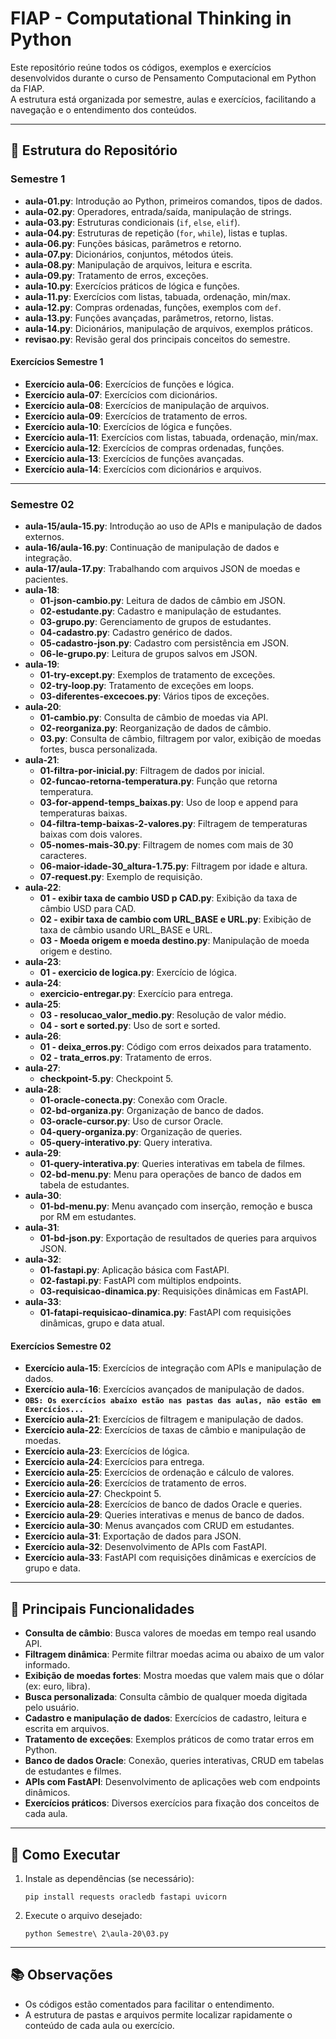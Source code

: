 # FIAP - Computational Thinking in Python

Este repositório reúne todos os códigos, exemplos e exercícios desenvolvidos durante o curso de Pensamento Computacional em Python da FIAP.  
A estrutura está organizada por semestre, aulas e exercícios, facilitando a navegação e o entendimento dos conteúdos.

---

## 📁 Estrutura do Repositório

### Semestre 1

- **aula-01.py**: Introdução ao Python, primeiros comandos, tipos de dados.
- **aula-02.py**: Operadores, entrada/saída, manipulação de strings.
- **aula-03.py**: Estruturas condicionais (`if`, `else`, `elif`).
- **aula-04.py**: Estruturas de repetição (`for`, `while`), listas e tuplas.
- **aula-06.py**: Funções básicas, parâmetros e retorno.
- **aula-07.py**: Dicionários, conjuntos, métodos úteis.
- **aula-08.py**: Manipulação de arquivos, leitura e escrita.
- **aula-09.py**: Tratamento de erros, exceções.
- **aula-10.py**: Exercícios práticos de lógica e funções.
- **aula-11.py**: Exercícios com listas, tabuada, ordenação, min/max.
- **aula-12.py**: Compras ordenadas, funções, exemplos com `def`.
- **aula-13.py**: Funções avançadas, parâmetros, retorno, listas.
- **aula-14.py**: Dicionários, manipulação de arquivos, exemplos práticos.
- **revisao.py**: Revisão geral dos principais conceitos do semestre.

#### Exercícios Semestre 1

- **Exercício aula-06**: Exercícios de funções e lógica.
- **Exercício aula-07**: Exercícios com dicionários.
- **Exercício aula-08**: Exercícios de manipulação de arquivos.
- **Exercício aula-09**: Exercícios de tratamento de erros.
- **Exercício aula-10**: Exercícios de lógica e funções.
- **Exercício aula-11**: Exercícios com listas, tabuada, ordenação, min/max.
- **Exercício aula-12**: Exercícios de compras ordenadas, funções.
- **Exercício aula-13**: Exercícios de funções avançadas.
- **Exercício aula-14**: Exercícios com dicionários e arquivos.

---

### Semestre 02

- **aula-15/aula-15.py**: Introdução ao uso de APIs e manipulação de dados externos.
- **aula-16/aula-16.py**: Continuação de manipulação de dados e integração.
- **aula-17/aula-17.py**: Trabalhando com arquivos JSON de moedas e pacientes.
- **aula-18**:
  - **01-json-cambio.py**: Leitura de dados de câmbio em JSON.
  - **02-estudante.py**: Cadastro e manipulação de estudantes.
  - **03-grupo.py**: Gerenciamento de grupos de estudantes.
  - **04-cadastro.py**: Cadastro genérico de dados.
  - **05-cadastro-json.py**: Cadastro com persistência em JSON.
  - **06-le-grupo.py**: Leitura de grupos salvos em JSON.
- **aula-19**:
  - **01-try-except.py**: Exemplos de tratamento de exceções.
  - **02-try-loop.py**: Tratamento de exceções em loops.
  - **03-diferentes-excecoes.py**: Vários tipos de exceções.
- **aula-20**:
  - **01-cambio.py**: Consulta de câmbio de moedas via API.
  - **02-reorganiza.py**: Reorganização de dados de câmbio.
  - **03.py**: Consulta de câmbio, filtragem por valor, exibição de moedas fortes, busca personalizada.
- **aula-21**:
  - **01-filtra-por-inicial.py**: Filtragem de dados por inicial.
  - **02-funcao-retorna-temperatura.py**: Função que retorna temperatura.
  - **03-for-append-temps_baixas.py**: Uso de loop e append para temperaturas baixas.
  - **04-filtra-temp-baixas-2-valores.py**: Filtragem de temperaturas baixas com dois valores.
  - **05-nomes-mais-30.py**: Filtragem de nomes com mais de 30 caracteres.
  - **06-maior-idade-30_altura-1.75.py**: Filtragem por idade e altura.
  - **07-request.py**: Exemplo de requisição.
- **aula-22**:
  - **01 - exibir taxa de cambio USD p CAD.py**: Exibição da taxa de câmbio USD para CAD.
  - **02 - exibir taxa de cambio com URL_BASE e URL.py**: Exibição de taxa de câmbio usando URL_BASE e URL.
  - **03 - Moeda origem e moeda destino.py**: Manipulação de moeda origem e destino.
- **aula-23**:
  - **01 - exercicio de logica.py**: Exercício de lógica.
- **aula-24**:
  - **exercicio-entregar.py**: Exercício para entrega.
- **aula-25**:
  - **03 - resolucao_valor_medio.py**: Resolução de valor médio.
  - **04 - sort e sorted.py**: Uso de sort e sorted.
- **aula-26**:
  - **01 - deixa_erros.py**: Código com erros deixados para tratamento.
  - **02 - trata_erros.py**: Tratamento de erros.
- **aula-27**:
  - **checkpoint-5.py**: Checkpoint 5.
- **aula-28**:
  - **01-oracle-conecta.py**: Conexão com Oracle.
  - **02-bd-organiza.py**: Organização de banco de dados.
  - **03-oracle-cursor.py**: Uso de cursor Oracle.
  - **04-query-organiza.py**: Organização de queries.
  - **05-query-interativo.py**: Query interativa.
- **aula-29**:
  - **01-query-interativa.py**: Queries interativas em tabela de filmes.
  - **02-bd-menu.py**: Menu para operações de banco de dados em tabela de estudantes.
- **aula-30**:
  - **01-bd-menu.py**: Menu avançado com inserção, remoção e busca por RM em estudantes.
- **aula-31**:
  - **01-bd-json.py**: Exportação de resultados de queries para arquivos JSON.
- **aula-32**:
  - **01-fastapi.py**: Aplicação básica com FastAPI.
  - **02-fastapi.py**: FastAPI com múltiplos endpoints.
  - **03-requisicao-dinamica.py**: Requisições dinâmicas em FastAPI.
- **aula-33**:
  - **01-fatapi-requisicao-dinamica.py**: FastAPI com requisições dinâmicas, grupo e data atual.

#### Exercícios Semestre 02

- **Exercício aula-15**: Exercícios de integração com APIs e manipulação de dados.
- **Exercício aula-16**: Exercícios avançados de manipulação de dados.
- **```OBS: Os exercícios abaixo estão nas pastas das aulas, não estão em Exercícios...```**
- **Exercício aula-21**: Exercícios de filtragem e manipulação de dados.
- **Exercício aula-22**: Exercícios de taxas de câmbio e manipulação de moedas.
- **Exercício aula-23**: Exercícios de lógica.
- **Exercício aula-24**: Exercícios para entrega.
- **Exercício aula-25**: Exercícios de ordenação e cálculo de valores.
- **Exercício aula-26**: Exercícios de tratamento de erros.
- **Exercício aula-27**: Checkpoint 5.
- **Exercício aula-28**: Exercícios de banco de dados Oracle e queries.
- **Exercício aula-29**: Queries interativas e menus de banco de dados.
- **Exercício aula-30**: Menus avançados com CRUD em estudantes.
- **Exercício aula-31**: Exportação de dados para JSON.
- **Exercício aula-32**: Desenvolvimento de APIs com FastAPI.
- **Exercício aula-33**: FastAPI com requisições dinâmicas e exercícios de grupo e data.


---

## 📝 Principais Funcionalidades

- **Consulta de câmbio**: Busca valores de moedas em tempo real usando API.
- **Filtragem dinâmica**: Permite filtrar moedas acima ou abaixo de um valor informado.
- **Exibição de moedas fortes**: Mostra moedas que valem mais que o dólar (ex: euro, libra).
- **Busca personalizada**: Consulta câmbio de qualquer moeda digitada pelo usuário.
- **Cadastro e manipulação de dados**: Exercícios de cadastro, leitura e escrita em arquivos.
- **Tratamento de exceções**: Exemplos práticos de como tratar erros em Python.
- **Banco de dados Oracle**: Conexão, queries interativas, CRUD em tabelas de estudantes e filmes.
- **APIs com FastAPI**: Desenvolvimento de aplicações web com endpoints dinâmicos.
- **Exercícios práticos**: Diversos exercícios para fixação dos conceitos de cada aula.

---

## 🚀 Como Executar

1. Instale as dependências (se necessário):
   ```
   pip install requests oracledb fastapi uvicorn
   ```
2. Execute o arquivo desejado:
   ```
   python Semestre\ 2\aula-20\03.py
   ```

---

## 📚 Observações

- Os códigos estão comentados para facilitar o entendimento.
- A estrutura de pastas e arquivos permite localizar rapidamente o conteúdo de cada aula ou exercício.
